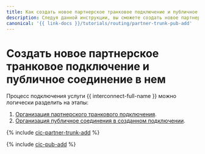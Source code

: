 ```yaml
---
title: Как cоздать новое партнерское транковое подключение и публичное соединение в нем в {{ interconnect-full-name }}
description: Следуя данной инструкции, вы сможете cоздать новое партнерское транковое подключение и публичное соединение в нем.
canonical: '{{ link-docs }}/tutorials/routing/partner-trunk-pub-add'
---
```


# Создать новое партнерское транковое подключение и публичное соединение в нем

Процесс подключения услуги {{ interconnect-full-name }} можно логически разделить на этапы:

1. [Организация партнерского транкового подключения](#trunk-create).
1. [Организация публичное соединения в созданном подключении](#pub-create).

{% include [cic-partner-trunk-add](../../_tutorials/routing/partner-trunk-add.md) %}

{% include [cic-pub-add](../../_tutorials/routing/pub-add.md) %}
